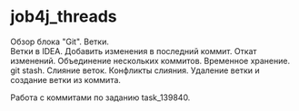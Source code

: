 # job4j_threads
Обзор блока "Git". 
Ветки.  
Ветки в IDEA.
Добавить изменения в последний коммит.
Откат изменений.
Объединение нескольких коммитов.
Временное хранение. git stash. 
Слияние веток. 
Конфликты слияния. 
Удаление ветки и создание ветки из коммита.

Работа с коммитами по заданию task_139840.
